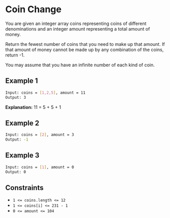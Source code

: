 # Coin Change

You are given an integer array coins representing coins of different denominations and an integer amount representing a total amount of money.

Return the fewest number of coins that you need to make up that amount. If that amount of money cannot be made up by any combination of the coins, return -1.

You may assume that you have an infinite number of each kind of coin.

## Example 1

```bash
Input: coins = [1,2,5], amount = 11
Output: 3
```

**Explanation:** 11 = 5 + 5 + 1

## Example 2

```bash
Input: coins = [2], amount = 3
Output: -1
```

## Example 3

```bash
Input: coins = [1], amount = 0
Output: 0
```

## Constraints

- `1 <= coins.length <= 12`
- `1 <= coins[i] <= 231 - 1`
- `0 <= amount <= 104`
